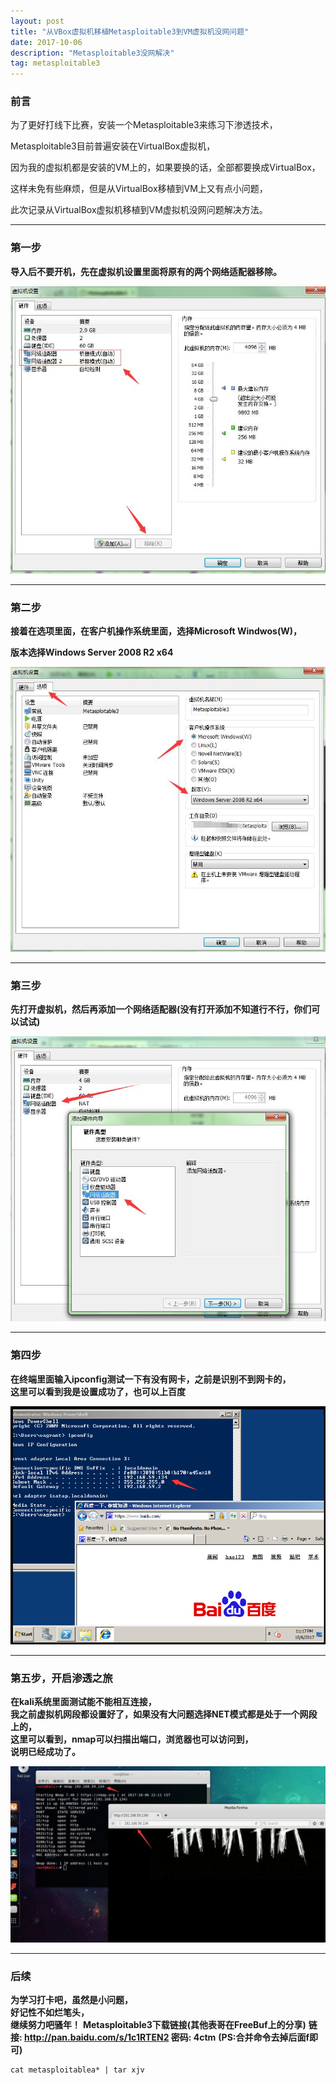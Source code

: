 ```yaml
---
layout: post
title: "从VBox虚拟机移植Metasploitable3到VM虚拟机没网问题"
date: 2017-10-06
description: "Metasploitable3没网解决"
tag: metasploitable3
---
```



### 前言
为了更好打线下比赛，安装一个Metasploitable3来练习下渗透技术，<br/>

Metasploitable3目前普遍安装在VirtualBox虚拟机，<br/>

因为我的虚拟机都是安装的VM上的，如果要换的话，全部都要换成VirtualBox，<br/>

这样未免有些麻烦，但是从VirtualBox移植到VM上又有点小问题，<br/>

此次记录从VirtualBox虚拟机移植到VM虚拟机没网问题解决方法。


---

### 第一步
**导入后不要开机，先在虚拟机设置里面将原有的两个网络适配器移除。**

![images](/images/2017-10-06/met1.png)

---

### 第二步
**接着在选项里面，在客户机操作系统里面，选择Microsoft Windwos(W)，**<br/>

**版本选择Windows Server 2008 R2 x64**

![images](/images/2017-10-06/met2.png)

---

### 第三步
**先打开虚拟机，然后再添加一个网络适配器(没有打开添加不知道行不行，你们可以试试)**

![images](/images/2017-10-06/met3.png)

---

### 第四步
**在终端里面输入ipconfig测试一下有没有网卡，之前是识别不到网卡的，**<br/>
**这里可以看到我是设置成功了，也可以上百度**

![images](/images/2017-10-06/met4.png)

---

### 第五步，开启渗透之旅
**在kali系统里面测试能不能相互连接，**<br/>
**我之前虚拟机网段都设置好了，如果没有大问题选择NET模式都是处于一个网段上的，**<br/>
**这里可以看到，nmap可以扫描出端口，浏览器也可以访问到，**<br/>
**说明已经成功了。**

![images](/images/2017-10-06/met5.png)

---

### 后续
**为学习打卡吧，虽然是小问题，**<br/>
**好记性不如烂笔头，**<br/>
**继续努力吧骚年！**
**Metasploitable3下载链接(其他表哥在FreeBuf上的分享)**
**链接: http://pan.baidu.com/s/1c1RTEN2 密码: 4ctm**
**(PS:合并命令去掉后面f即可)**
```
cat metasploitablea* | tar xjv
```
